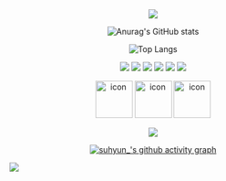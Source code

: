 <!--title-->
<div align="center">
<img src="https://capsule-render.vercel.app/api?type=waving&color=6FCBFF&height=150&section=header" />
</div>

<!--content-->
<div align="center">
  
![Anurag's GitHub stats](https://github-readme-stats.vercel.app/api?username=suhyun113&show_icons=true&theme=dracule)

![Top Langs](https://github-readme-stats.vercel.app/api/top-langs/?username=suhyun113&layout=compact)

</div>

<!--teck stacks-->
<p align="center">
  <img src="https://img.shields.io/badge/Flutter-02569B?style=flat&logo=Flutter&logoColor=FFFFFF">
  <img src="https://img.shields.io/badge/Dart-0175C2?style=flat&logo=Dart&logoColor=FFFFFF">
  <img src="https://img.shields.io/badge/HTML5-E34F26?style=flat&logo=HTML5&logoColor=FFFFFF">
  <img src="https://img.shields.io/badge/CSS3-1572B6?style=flat&logo=CSS3&logoColor=FFFFFF">
  <img src="https://img.shields.io/badge/JavaScript-F7DF1E?style=flat&logo=Javascript&logoColor=FFFFFF">
  <img src="https://img.shields.io/badge/c-A8B9CC?style=flat&logo=C&logoColor=FFFFFF">
</p>


<p align="center">
  <img src="https://techstack-generator.vercel.app/python-icon.svg" alt="icon" width="65" height="65" />
  <img src="https://techstack-generator.vercel.app/cpp-icon.svg" alt="icon" width="65" height="65" />
  <img src="https://techstack-generator.vercel.app/github-icon.svg" alt="icon" width="65" height="65" />
</p>

<div align="center">

<p align="center">
<a href="https://www.instagram.com/su._.yoru/" target="_blank">
  <img src="https://img.shields.io/badge/Instagram-E4405F?style=flat&logo=Instagram&logoColor=FFFFFF"/>
</a>
</p>
  
[![suhyun_'s github activity graph](https://github-readme-activity-graph.vercel.app/graph?username=suhyun113&theme=github)](https://github.com/ashutosh00710/github-readme-activity-graph)
  
</div>

<img src="https://capsule-render.vercel.app/api?type=waving&color=6FCBFF&height=150&section=footer" />
